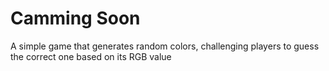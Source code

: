 # Camming Soon
A simple game that generates random colors, challenging players to guess the correct one based on its RGB value
